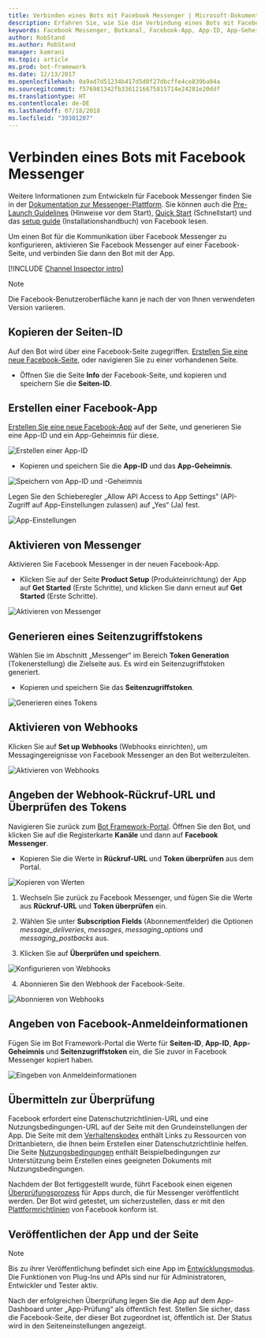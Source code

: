```yaml
---
title: Verbinden eines Bots mit Facebook Messenger | Microsoft-Dokumentation
description: Erfahren Sie, wie Sie die Verbindung eines Bots mit Facebook Messenger konfigurieren.
keywords: Facebook Messenger, Botkanal, Facebook-App, App-ID, App-Geheimnis, Facebook-Bot, Anmeldeinformationen
author: RobStand
ms.author: RobStand
manager: kamrani
ms.topic: article
ms.prod: bot-framework
ms.date: 12/13/2017
ms.openlocfilehash: 0a9ad7d51234b417d5d0f27dbcffe4ce839ba94a
ms.sourcegitcommit: f576981342fb3361216675815714e24281e20ddf
ms.translationtype: HT
ms.contentlocale: de-DE
ms.lasthandoff: 07/18/2018
ms.locfileid: "39301207"
---
```

# <a name="connect-a-bot-to-facebook-messenger"></a>Verbinden eines Bots mit Facebook Messenger

Weitere Informationen zum Entwickeln für Facebook Messenger finden Sie in der [Dokumentation zur Messenger-Plattform](https://developers.facebook.com/docs/messenger-platform). Sie können auch die [Pre-Launch Guidelines](https://developers.facebook.com/docs/messenger-platform/product-overview/launch#app_public) (Hinweise vor dem Start), [Quick Start](https://developers.facebook.com/docs/messenger-platform/guides/quick-start) (Schnellstart) und das [setup guide](https://developers.facebook.com/docs/messenger-platform/guides/setup) (Installationshandbuch) von Facebook lesen.

Um einen Bot für die Kommunikation über Facebook Messenger zu konfigurieren, aktivieren Sie Facebook Messenger auf einer Facebook-Seite, und verbinden Sie dann den Bot mit der App.

[!INCLUDE [Channel Inspector intro](~/includes/snippet-channel-inspector.md)]

> [!NOTE]
> Die Facebook-Benutzeroberfläche kann je nach der von Ihnen verwendeten Version variieren.

## <a name="copy-the-page-id"></a>Kopieren der Seiten-ID

Auf den Bot wird über eine Facebook-Seite zugegriffen. [Erstellen Sie eine neue Facebook-Seite](https://www.facebook.com/bookmarks/pages), oder navigieren Sie zu einer vorhandenen Seite.

* Öffnen Sie die Seite **Info** der Facebook-Seite, und kopieren und speichern Sie die **Seiten-ID**.

## <a name="create-a-facebook-app"></a>Erstellen einer Facebook-App

[Erstellen Sie eine neue Facebook-App](https://developers.facebook.com/quickstarts/?platform=web) auf der Seite, und generieren Sie eine App-ID und ein App-Geheimnis für diese.

![Erstellen einer App-ID](~/media/channels/FB-CreateAppId.png)

* Kopieren und speichern Sie die **App-ID** und das **App-Geheimnis**.

![Speichern von App-ID und -Geheimnis](~/media/channels/FB-get-appid.png)

Legen Sie den Schieberegler „Allow API Access to App Settings“ (API-Zugriff auf App-Einstellungen zulassen) auf „Yes“ (Ja) fest.

![App-Einstellungen](~/media/bot-service-channel-connect-facebook/api_settings.png)

## <a name="enable-messenger"></a>Aktivieren von Messenger


Aktivieren Sie Facebook Messenger in der neuen Facebook-App.

* Klicken Sie auf der Seite **Product Setup** (Produkteinrichtung) der App auf **Get Started** (Erste Schritte), und klicken Sie dann erneut auf **Get Started** (Erste Schritte).


![Aktivieren von Messenger](~/media/channels/FB-AddMessaging1.png)

## <a name="generate-a-page-access-token"></a>Generieren eines Seitenzugriffstokens

Wählen Sie im Abschnitt „Messenger“ im Bereich **Token Generation** (Tokenerstellung) die Zielseite aus. Es wird ein Seitenzugriffstoken generiert.

* Kopieren und speichern Sie das **Seitenzugriffstoken**.

![Generieren eines Tokens](~/media/channels/FB-generateToken.png)

## <a name="enable-webhooks"></a>Aktivieren von Webhooks

Klicken Sie auf **Set up Webhooks** (Webhooks einrichten), um Messagingereignisse von Facebook Messenger an den Bot weiterzuleiten.

![Aktivieren von Webhooks](~/media/channels/FB-webhook.png)

## <a name="provide-webhook-callback-url-and-verify-token"></a>Angeben der Webhook-Rückruf-URL und Überprüfen des Tokens

Navigieren Sie zurück zum [Bot Framework-Portal](https://dev.botframework.com/). Öffnen Sie den Bot, und klicken Sie auf die Registerkarte **Kanäle** und dann auf **Facebook Messenger**.

* Kopieren Sie die Werte in **Rückruf-URL** und **Token überprüfen** aus dem Portal.

![Kopieren von Werten](~/media/channels/fb-callbackVerify.png)

1. Wechseln Sie zurück zu Facebook Messenger, und fügen Sie die Werte aus **Rückruf-URL** und **Token überprüfen** ein.

2. Wählen Sie unter **Subscription Fields** (Abonnementfelder) die Optionen *message\_deliveries*, *messages*, *messaging\_options* und *messaging\_postbacks* aus.

3. Klicken Sie auf **Überprüfen und speichern**.

![Konfigurieren von Webhooks](~/media/channels/FB-webhookConfig.png)

4. Abonnieren Sie den Webhook der Facebook-Seite.

![Abonnieren von Webhooks](~/media/bot-service-channel-connect-facebook/subscribe-webhook.png)


## <a name="provide-facebook-credentials"></a>Angeben von Facebook-Anmeldeinformationen

Fügen Sie im Bot Framework-Portal die Werte für **Seiten-ID**, **App-ID**, **App-Geheimnis** und **Seitenzugriffstoken** ein, die Sie zuvor in Facebook Messenger kopiert haben.

![Eingeben von Anmeldeinformationen](~/media/channels/fb-credentials2.png)

## <a name="submit-for-review"></a>Übermitteln zur Überprüfung

Facebook erfordert eine Datenschutzrichtlinien-URL und eine Nutzungsbedingungen-URL auf der Seite mit den Grundeinstellungen der App. Die Seite mit dem [Verhaltenskodex](https://aka.ms/bf-conduct) enthält Links zu Ressourcen von Drittanbietern, die Ihnen beim Erstellen einer Datenschutzrichtlinie helfen. Die Seite [Nutzungsbedingungen](https://aka.ms/bf-terms) enthält Beispielbedingungen zur Unterstützung beim Erstellen eines geeigneten Dokuments mit Nutzungsbedingungen.

Nachdem der Bot fertiggestellt wurde, führt Facebook einen eigenen [Überprüfungsprozess](https://developers.facebook.com/docs/messenger-platform/app-review) für Apps durch, die für Messenger veröffentlicht werden. Der Bot wird getestet, um sicherzustellen, dass er mit den [Plattformrichtlinien](https://developers.facebook.com/docs/messenger-platform/policy-overview) von Facebook konform ist.

## <a name="make-the-app-public-and-publish-the-page"></a>Veröffentlichen der App und der Seite

> [!NOTE]
> Bis zu ihrer Veröffentlichung befindet sich eine App im [Entwicklungsmodus](https://developers.facebook.com/docs/apps/managing-development-cycle). Die Funktionen von Plug-Ins und APIs sind nur für Administratoren, Entwickler und Tester aktiv.

Nach der erfolgreichen Überprüfung legen Sie die App auf dem App-Dashboard unter „App-Prüfung“ als öffentlich fest.
Stellen Sie sicher, dass die Facebook-Seite, der dieser Bot zugeordnet ist, öffentlich ist. Der Status wird in den Seiteneinstellungen angezeigt.
